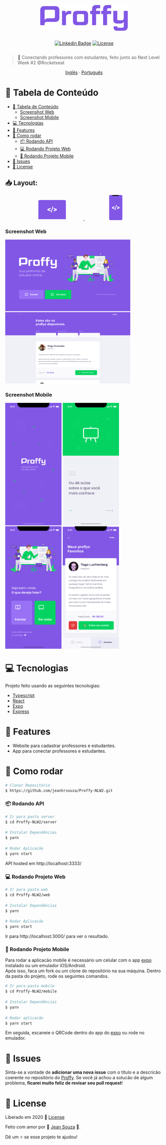 <p align="center">
   <img src="./.github/logo.png" alt="Proffy" width="280"/>
</p>

<div style="display:flex;justify-content:center;">

   [![Linkedin Badge](https://img.shields.io/badge/-jeanhrsouza-8257E5?style=flat&logo=Linkedin&logoColor=white&link=https://www.linkedin.com/in/jeanhrsouza)](https://www.linkedin.com/in/jeanhrsouza)
   [![License](https://img.shields.io/badge/license-MIT-8257E5)](./LICENSE.md)

</div>


> :rocket: Conectando professores com estudantes, feito junto ao Next Level Week #2 @Rocketseat

<p align="center">
    <a href="README.md">Inglês</a>
    ·
    <a href="README-pt.md">Português</a>
 </p>


# :pushpin: Tabela de Conteúdo

- [:pushpin: Tabela de Conteúdo](#pushpin-tabela-de-conteúdo)
    - [Screenshot Web](#screenshot-web)
    - [Screenshot Mobile](#screenshot-mobile)
- [:computer: Tecnologias](#computer-tecnologias)
- [:rocket: Features](#rocket-features)
- [:construction_worker: Como rodar](#construction_worker-como-rodar)
    - [📦 Rodando API](#-rodando-api)
    - [💻 Rodando Projeto Web](#-rodando-projeto-web)
    - [📱 Rodando Projeto Mobile](#-rodando-projeto-mobile)
- [:bug: Issues](#bug-issues)
- [:closed_book: License](#closed_book-license)

<h2 align="left"> 📥 Layout: </h2>
<p align="center">
    <a title="Ir para Figma Web" alt="Ir para Figma Web" href="https://www.figma.com/file/GHGS126t7WYjnPZdRKChJF/Proffy-Web/duplicate">
        <svg width="200" height="64" viewBox="0 0 106 64" fill="none"><path d="M97 61V4.207a4.32 4.32 0 00-1.172-2.975A3.903 3.903 0 0093 0H13c-1.06 0-2.078.443-2.828 1.232A4.32 4.32 0 009 4.207V61h88z" fill="#8257E6"></path><path d="M0 61h106v1.5c0 .398-.385.78-1.071 1.06-.685.282-1.615.44-2.584.44H3.655c-.97 0-1.899-.158-2.584-.44C.385 63.28 0 62.899 0 62.5V61zM41.733 30.643l6.06 2.095v3.495L38 32.135v-3.029l9.793-4.098v3.483l-6.06 2.152zM51.383 39h-2.648l5.506-18H56.9l-5.517 18zM64.289 30.61l-6.027-2.107v-3.484L68 29.118v3.028l-9.738 4.099V32.76l6.027-2.152z" fill="#fff"></path></svg>
    </a>
   <a title="Ir para Figma Mobile" alt="Ir para Figma Mobile" href="https://www.figma.com/file/e33KvgUpFdunXxJjHnK7CG/Proffy-Mobile/duplicate">
       <svg width="200" height="80" viewBox="0 0 43 80" fill="none"><path d="M38.384 80H3.838C1.718 80 0 78.115 0 75.79V4.21C0 1.886 1.718 0 3.838 0h34.546c2.12 0 3.838 1.885 3.838 4.21v71.58c0 2.325-1.718 4.21-3.838 4.21z" fill="#8257E6"></path><path d="M10 0h21.273v.273a3 3 0 01-3 3H13a3 3 0 01-3-3V0z" fill="#121214"></path><path d="M11.93 40.556l4.938 1.81v3.02l-7.98-3.541v-2.617l7.98-3.542v3.01l-4.937 1.86zM19.793 47.778h-2.157l4.486-15.556h2.166l-4.495 15.556zM30.31 40.526l-4.911-1.82v-3.01l7.934 3.541v2.618L25.4 45.397v-3.011l4.91-1.86z" fill="#fff"></path></svg>
    </a>
</p>

### Screenshot Web
<div>
   <img src="./.github/web-landing.png" width="400px">
   <img src="./.github/web-list.png" width="400px">
</div>

### Screenshot Mobile
<div>
   <img src="./.github/mobile-splash.png" width="180">
   <img src="./.github/mobile-onboarding.png" width="180">
   <img src="./.github/mobile-home.png" width="180">
   <img src="./.github/mobile-favoritos.png" width="180">
</div>

# :computer: Tecnologias
Projeto feito usando as seguintes tecnologias:

* [Typescript](https://www.typescriptlang.org/)      
* [React](https://reactjs.org/)      
* [Expo](https://expo.io/)       
* [Express](https://expressjs.com/)   

# :rocket: Features

* Website para cadastrar professores e estudantes.
* App para conectar professores e estudantes.

# :construction_worker: Como rodar
```bash
# Clonar Repositório
$ https://github.com/jeanhrsouza/Proffy-NLW2.git
```
### 📦 Rodando API

```bash
# Ir para pasta server
$ cd Proffy-NLW2/server

# Instalar Dependências
$ yarn

# Rodar Aplicacão
$ yarn start
```
API hosted em http://localhost:3333/

### 💻 Rodando Projeto Web

```bash
# Ir para pasta web
$ cd Proffy-NLW2/web

# Instalar Dependências
$ yarn

# Rodar Aplicacão
$ yarn start
```
Ir para http://localhost:3000/ para ver o resultado.

### 📱 Rodando Projeto Mobile
Para rodar a aplicacão mobile é necessário um celular com o app [expo](https://play.google.com/store/apps/details?id=host.exp.exponent) instalado ou um emulador iOS/Android.
<br />
Após isso, faca um fork ou um clone do repositório na sua máquina.
Dentro da pasta do projeto, rode os seguintes comandos.

```bash
# Ir para pasta mobile
$ cd Proffy-NLW2/mobile

# Instalar Dependências
$ yarn

# Rodar aplicacão
$ yarn start
```
Em seguida, escaneie o QRCode dentro do app do [expo](https://play.google.com/store/apps/details?id=host.exp.exponent) ou rode no emulador.

# :bug: Issues

Sinta-se a vontade de **adicionar uma nova issue** com o título e a descricão coerente no repositório do [Proffy](https://github.com/jeanhrsouza/proffy-nlw02). Se você já achou a solucão de algum problema, **ficarei muito feliz de revisar seu pull request**!

# :closed_book: License

Liberado em 2020 :closed_book: [License](./LICENSE.md)

Feito com amor por :rocket: [Jean Souza](https://github.com/jeanhrsouza) :purple_heart:.

Dê um :star: se esse projeto te ajudou!